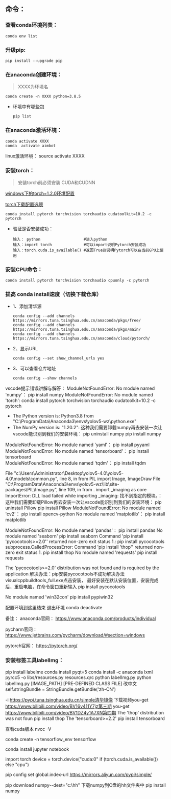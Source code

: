 ## 命令：
### 查看conda环境列表：

```
conda env list
```

### 升级pip:
```
pip install --upgrade pip
```

### 在anaconda创建环境：

> XXXX为环境名

```
conda create -n XXXX python=3.8.5
```

- 环境中有哪些包

  ```
  pip list
  ```

### 在anaconda激活环境：

```
conda activate XXXX
conda  activate aimbot   
```

linux激活环境：
source activate XXXX

### 安装torch：

>安装torch前必须安装 CUDA和CUDNN

[windows下的torch=1.2.0环境配置](https://blog.csdn.net/weixin_44791964/article/details/106037141?spm=1001.2014.3001.5501)

[torch下载配置选项](https://pytorch.org/get-started/locally/)

```
conda install pytorch torchvision torchaudio cudatoolkit=10.2 -c pytorch
```

- 验证是否安装成功：

  ```
  输入： python                   #进入python
  输入：import torch              #可以import说明Pytorch安装成功
  输入：torch.cuda.is_available() #返回True则说明Pytorch可以在当前GPU上使用
  ```

  

### 安装CPU命令：

```
conda install pytorch torchvision torchaudio cpuonly -c pytorch
```



### 提高 conda install速度（切换下载仓库）

- 1、添加清华源

  ```
  conda config --add channels https://mirrors.tuna.tsinghua.edu.cn/anaconda/pkgs/free/
  conda config --add channels https://mirrors.tuna.tsinghua.edu.cn/anaconda/pkgs/main/
  conda config --add channels https://mirrors.tuna.tsinghua.edu.cn/anaconda/cloud/pytorch/
  
  ```

- 2、显示URL

  ```
  conda config --set show_channel_urls yes
  ```

- 3、可以查看仓库地址

  ```
  conda config --show channels
  ```

  





vscode提示错误讲解与解答：
ModuleNotFoundError: No module named 'numpy'：
pip install numpy
ModuleNotFoundError: No module named 'torch':
conda install pytorch torchvision torchaudio cudatoolkit=10.2 -c pytorch

  * The Python version is: Python3.8 from "C:\ProgramData\Anaconda3\envs\yolov5-wz\python.exe"     
  * The NumPy version is: "1.20.2":
这种我们需要卸载numpy再去安装一次让vscode能识别到我们的安装环境：
pip uninstall numpy
pip install numpy

ModuleNotFoundError: No module named 'yaml'：
pip install pyyaml
ModuleNotFoundError: No module named 'tensorboard'：
pip install tensorboard  
ModuleNotFoundError: No module named 'tqdm'：
pip install tqdm

  File "c:\Users\Administrator\Desktop\yolov5-4.0\yolov5-4.0\models\common.py", line 8, in <module>    from PIL import Image, ImageDraw
  File "C:\ProgramData\Anaconda3\envs\yolov5-wz\lib\site-packages\PIL\Image.py", line 109, in <module>
    from . import _imaging as core
ImportError: DLL load failed while importing _imaging: 找不到指定的模块。：
这种我们需要卸载Pillow再去安装一次让vscode能识别到我们的安装环境：
pip uninstall Pillow
pip install Pillow
ModuleNotFoundError: No module named 'cv2'：
pip install opencv-python
No module named 'matplotlib'：
pip install matplotlib

ModuleNotFoundError: No module named 'pandas'：
pip install pandas
No module named 'seaborn'
pip install seaborn
 Command 'pip install 'pycocotools>=2.0'' returned non-zero exit status 1.:
pip install pycocotools
subprocess.CalledProcessError: Command 'pip install 'thop'' returned non-zero exit status 1. 
pip install thop
No module named 'requests' pip install requests

The 'pycocotools>=2.0' distribution was not found and is required by the application
解决办法：pip安装pycocotools不成功解决办法
visualcppbuildtools_full.exe点击安装，
最好安装在默认安装位置，安装完成后，重启电脑，在命令窗口重新输入
pip install pycocotools   

No module named 'win32con'   pip install pypiwin32

配置环境到这里结束
退出环境                            conda deactivate

备注：
anaconda官网：
https://www.anaconda.com/products/individual

pycharm官网：
https://www.jetbrains.com/pycharm/download/#section=windows

pytorch官网：
https://pytorch.org/

### 安装标签工具labelImg：
pip install labelme 
conda install pyqt=5
conda install -c anaconda lxml
pyrcc5 -o libs/resources.py resources.qrc
python labelImg.py
python labelImg.py [IMAGE_PATH] [PRE-DEFINED CLASS FILE]
改中文self.stringBundle = StringBundle.getBundle('zh-CN')

-i https://pypi.tuna.tsinghua.edu.cn/simple清华镜像
下载视频you-get https://www.bilibili.com/video/BV16v411Y7jz第三期
you-get https://www.bilibili.com/video/BV1DZ4y1A7XN第四期
The 'thop' distribution was not foun       pip install thop
The 'tensorboard>=2.2'    pip install tensorboard 

查看cuda版本
nvcc -V 

conda create -n tensorflow_env tensorflow

conda install jupyter notebook

import torch
device = torch.device("cuda:0" if (torch.cuda.is_available()) else "cpu")


pip config set global.index-url https://mirrors.aliyun.com/pypi/simple/

pip download  numpy--dest="c:\hh"  下载numpy到C盘的hh文件夹中
pip install numpy